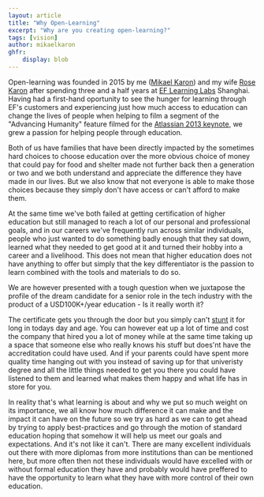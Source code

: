 ```yaml
---
layout: article
title: "Why Open-Learning"
excerpt: "Why are you creating open-learning?"
tags: [vision]
author: mikaelkaron
ghfr:
    display: blob
---
```


Open-learning was founded in 2015 by me ([Mikael Karon](http://mikael.karon.se)) and my wife [Rose Karon](http://rose.karon.se) after spending three and a half years at [EF Learning Labs](http://labs.ef.com) Shanghai. Having had a first-hand oportunity to see the hunger for learning through EF's customers and experiencing just how much access to education can change the lives of people when helping to film a segment of the "Advancing Humanity" feature filmed for the [Atlassian 2013 keynote](https://summit.atlassian.com/archives/2013/general-sessions/keynote-day-one), we grew a passion for helping people through education.

Both of us have families that have been directly impacted by the sometimes hard choices to choose education over the more obvious choice of money that could pay for food and shelter made not further back then a generation or two and we both understand and appreciate the difference they have made in our lives. But we also know that not everyone is able to make those choices because they simply don't have access or can't afford to make them.

At the same time we've both failed at getting certification of higher education but still managed to reach a lot of our personal and professional goals, and in our careers we've frequently run across similar individuals, people who just wanted to do something badly enough that they sat down, learned what they needed to get good at it and turned their hobby into a career and a livelihood. This does not mean that higher education does not have anything to offer but simply that the key differentiator is the passion to learn combined with the tools and materials to do so.

We are however presented with a tough question when we juxtapose the profile of the dream candidate for a senior role in the tech industry with the product of a USD100K+/year education - Is it really worth it?

The certificate gets you through the door but you simply can't [stunt](http://www.urbandictionary.com/define.php?term=stunt) it for long in todays day and age. You can however eat up a lot of time and cost the company that hired you a lot of money while at the same time taking up a space that someone else who really knows his stuff but does'nt have the accreditation could have used. And if your parents could have spent more quality time hanging out with you instead of saving up for that univeristy degree and all the little things needed to get you there you could have listened to them and learned what makes them happy and what life has in store for you.

In reality that's what learning is about and why we put so much weight on its importance, we all know how much difference it can make and the impact it can have on the future so we try as hard as we can to get ahead by trying to apply best-practices and go through the motion of standard education hoping that somehow it will help us meet our goals and expectations. And it's not like it can't. There are many excellent individuals out there with more diplomas from more institutions than can be mentioned here, but more often then not these individuals would have excelled with or without formal education they have and probably would have preffered to have the opportunity to learn what they have with more control of their own education.
